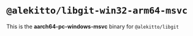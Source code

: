 # `@alekitto/libgit-win32-arm64-msvc`

This is the **aarch64-pc-windows-msvc** binary for `@alekitto/libgit`
